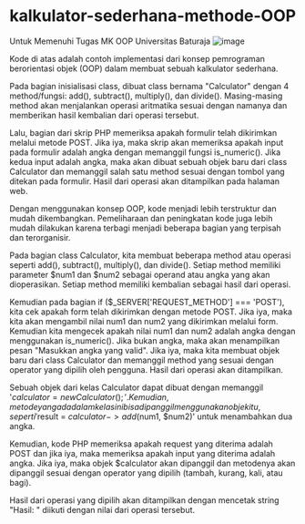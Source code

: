 # kalkulator-sederhana-methode-OOP
Untuk Memenuhi Tugas MK OOP Universitas Baturaja
![image](https://user-images.githubusercontent.com/17256521/216539352-a1100a88-0714-4ddb-970b-8ca4a3168b4d.png)

Kode di atas adalah contoh implementasi dari konsep pemrograman berorientasi objek (OOP) dalam membuat sebuah kalkulator sederhana.

Pada bagian inisialisasi class, dibuat class bernama "Calculator" dengan 4 method/fungsi: add(), subtract(), multiply(), dan divide(). Masing-masing method akan menjalankan operasi aritmatika sesuai dengan namanya dan memberikan hasil kembalian dari operasi tersebut.

Lalu, bagian dari skrip PHP memeriksa apakah formulir telah dikirimkan melalui metode POST. Jika iya, maka skrip akan memeriksa apakah input pada formulir adalah angka dengan memanggil fungsi is_numeric(). Jika kedua input adalah angka, maka akan dibuat sebuah objek baru dari class Calculator dan memanggil salah satu method sesuai dengan tombol yang ditekan pada formulir. Hasil dari operasi akan ditampilkan pada halaman web.

Dengan menggunakan konsep OOP, kode menjadi lebih terstruktur dan mudah dikembangkan. Pemeliharaan dan peningkatan kode juga lebih mudah dilakukan karena terbagi menjadi beberapa bagian yang terpisah dan terorganisir.

Pada bagian class Calculator, kita membuat beberapa method atau operasi seperti add(), subtract(), multiply(), dan divide(). Setiap method memiliki parameter $num1 dan $num2 sebagai operand atau angka yang akan dioperasikan. Setiap method memiliki kembalian sebagai hasil dari operasi.

Kemudian pada bagian if ($_SERVER['REQUEST_METHOD'] === 'POST'), kita cek apakah form telah dikirimkan dengan metode POST. Jika iya, maka kita akan mengambil nilai num1 dan num2 yang dikirimkan melalui form. Kemudian kita mengecek apakah nilai num1 dan num2 adalah angka dengan menggunakan is_numeric(). Jika bukan angka, maka akan menampilkan pesan "Masukkan angka yang valid". Jika iya, maka kita membuat objek baru dari class Calculator dan memanggil method yang sesuai dengan operator yang dipilih oleh pengguna. Hasil dari operasi akan ditampilkan.

Sebuah objek dari kelas Calculator dapat dibuat dengan memanggil '$calculator = new Calculator();'. Kemudian, metode yang ada dalam kelas ini bisa dipanggil menggunakan objek itu, seperti '$result = $calculator->add($num1, $num2)' untuk menambahkan dua angka.

Kemudian, kode PHP memeriksa apakah request yang diterima adalah POST dan jika iya, maka memeriksa apakah input yang diterima adalah angka. Jika iya, maka objek $calculator akan dipanggil dan metodenya akan dipanggil sesuai dengan operator yang dipilih (tambah, kurang, kali, atau bagi).

Hasil dari operasi yang dipilih akan ditampilkan dengan mencetak string "Hasil: " diikuti dengan nilai dari operasi tersebut.

